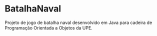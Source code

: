 # BatalhaNaval
Projeto de jogo de batalha naval desenvolvido em Java para cadeira de Programação Orientada a Objetos da UPE.

